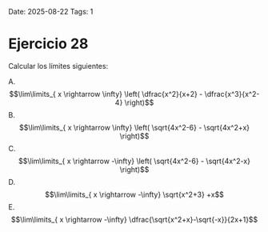 Date: 2025-08-22
Tags: 1

# Ejercicio 28

 
Calcular los límites siguientes:




A.   $$\lim\limits_{ x \rightarrow  \infty}  \left( \dfrac{x^2}{x+2} - \dfrac{x^3}{x^2-4} \right)$$ 
B.   $$\lim\limits_{ x \rightarrow  \infty}  \left( \sqrt{4x^2-6} - \sqrt{4x^2+x} \right)$$ 
C.   $$\lim\limits_{ x \rightarrow  -\infty}  \left( \sqrt{4x^2-6} - \sqrt{4x^2-x} \right)$$ 
D.   $$\lim\limits_{ x \rightarrow  -\infty}  \sqrt{x^2+3} +x$$ 
E.   $$\lim\limits_{ x \rightarrow  -\infty}  \dfrac{\sqrt{x^2+x}-\sqrt{-x}}{2x+1}$$ 
